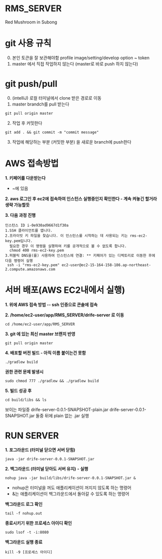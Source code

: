 # RMS_SERVER
Red Mushroom in Subong


# git 사용 규칙
0. 본인 토큰을 잘 보관해야함 profile image/setting/develop option ~ token
1. master 에서 직접 작업하지 않는다 (master로 바로 push 하지 않는다)

# git push/pull
0. (intelliJ) 로컬 터미널에서 clone 받은 경로로 이동
1. master brandch를 pull 받는다
```
git pull origin master
```
2. 작업 후 커밋한다
```
git add . && git commit -m "commit message"
```
3. 작업에 해당하는 부분 (커밋한 부분) 을 새로운 branch에 push한다


# AWS 접속방법
**1. 키페어를 다운받는다**
- ~에 있음

**2. aws 로그인 후 ec2에 접속하여 인스턴스 실행중인지 확인한다 - 계속 켜놓긴 할거라 생략 가능할듯**

**3. 다음 과정 진행** 
```
인스턴스 ID i-0e930ad9667d1f30a
1.SSH 클라이언트를 엽니다.
2.프라이빗 키 파일을 찾습니다. 이 인스턴스를 시작하는 데 사용되는 키는 rms-ec2-key.pem입니다.
  필요한 경우 이 명령을 실행하여 키를 공개적으로 볼 수 없도록 합니다.
  chmod 400 rms-ec2-key.pem
3.퍼블릭 DNS을(를) 사용하여 인스턴스에 연결: ** 키페어가 있는 디렉토리로 이동한 후에 다음 명령어 실행
 ssh -i "rms-ec2-key.pem" ec2-user@ec2-15-164-158-186.ap-northeast-2.compute.amazonaws.com
```
# 서버 배포(AWS EC2내에서 실행)
**1. 위에 AWS 접속 방법 -- ssh 인증으로 콘솔에 접속**

**2. /home/ec2-user/app/RMS_SERVER/drife-server 로 이동**

```
cd /home/ec2-user/app/RMS_SERVER
```
**3. git 에 있는 최신 master 브랜치 반영**

```
git pull origin master
```
**4. 배포할 버전 빌드 - 아직 이름 붙이는건 못함**

```
./gradlew build
```
**권한 관련 문제 발생시**
```
sudo chmod 777 ./gradlew && ./gradlew build
```
**5. 빌드 성공 후**

```
cd build/libs && ls
```
보이는 파일중
drife-server-0.0.1-SNAPSHOT-plain.jar  drife-server-0.0.1-SNAPSHOT.jar 
둘중 뒤에 plain 없는 .jar 실행


# RUN SERVER
**1. 포그라운드 (터미널 닫으면 서버 닫힘)**
```
java -jar drife-server-0.0.1-SNAPSHOT.jar
```
**2. 백그라운드 (터미널 닫아도 서버 유지)**
**- 실행**
```
nohup java -jar build/libs/drife-server-0.0.1-SNAPSHOT.jar &
```
- nohup은 터미널을 꺼도 애플리케이션이 꺼지지 않도록 하는 명령어
- &는 애플리케이션이 백그라운드에서 돌아갈 수 있도록 하는 명령어

 
**백그라운드 로그 확인**
```
tail -f nohup.out
```
**종료시키기 위한 프로세스 아이디 확인**
```
sudo lsof -t -i:8080
```
**백그라운드 실행 종료**
```
kill -9 [프로세스 아이디]
```
